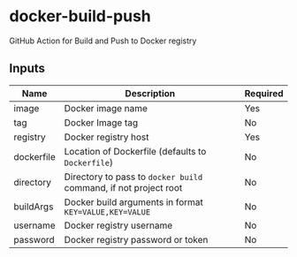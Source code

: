 # docker-build-push
GitHub Action for Build and Push to Docker registry 

## Inputs

| Name       | Description                                                                                              | Required |
|------------|----------------------------------------------------------------------------------------------------------|----------|
| image      | Docker image name                                                                                        | Yes      |
| tag        | Docker Image tag                                                                                         | No       |
| registry   | Docker registry host                                                                                     | Yes      |
| dockerfile | Location of Dockerfile (defaults to `Dockerfile`)                                                        | No       |
| directory  | Directory to pass to `docker build` command, if not project root                                         | No       |
| buildArgs  | Docker build arguments in format `KEY=VALUE,KEY=VALUE`                                                   | No       |
| username   | Docker registry username                                                                                 | No       |
| password   | Docker registry password or token                                                                        | No       |
